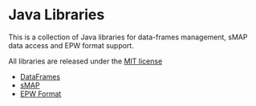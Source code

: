 Java Libraries
====

This is a collection of Java libraries for data-frames management, sMAP data access and EPW format support.

All libraries are released under the [MIT license](https://opensource.org/licenses/MIT)

- [DataFrames](./dataframes.html)
- [sMAP](./smap.html)
- [EPW Format](./epwformat.html)
